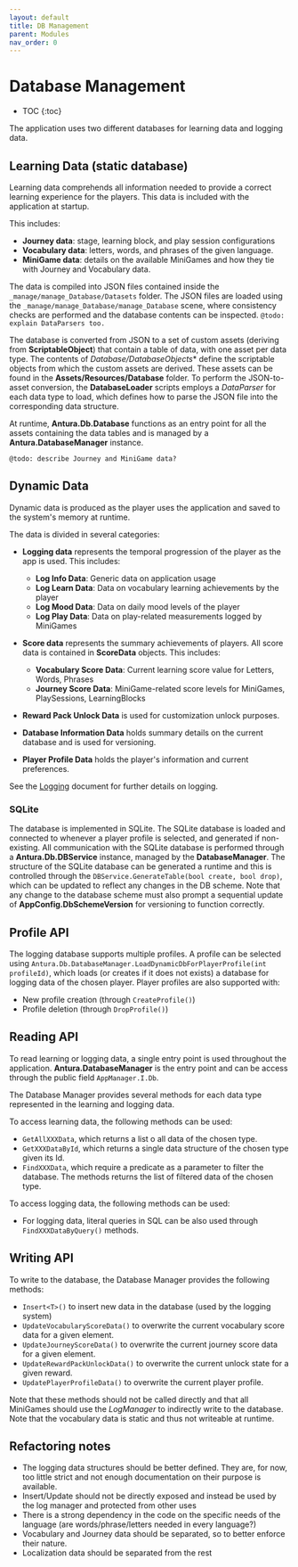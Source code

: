 ```yaml
---
layout: default
title: DB Management
parent: Modules
nav_order: 0
---
```

# Database Management

* TOC
{:toc}

The application uses two different databases for learning data and logging data.

## Learning Data (static database)

Learning data comprehends all information needed to provide a correct learning experience for the players.
This data is included with the application at startup.

This includes:

- **Journey data**: stage, learning block, and play session configurations
- **Vocabulary data**: letters, words, and phrases of the given language.
- **MiniGame data**: details on the available MiniGames and how they tie with Journey and Vocabulary data.

The data is compiled into JSON files contained inside the `_manage/manage_Database/Datasets` folder.
The JSON files are loaded using the `_manage/manage_Database/manage_Database` scene, where consistency checks are performed and the database contents can be inspected.
`@todo: explain DataParsers too.`

The database is converted from JSON to a set of custom assets (deriving from **ScriptableObject**) that contain a table of data, with one asset per data type. The contents of *Database/DatabaseObjects** define the scriptable objects from which the custom assets are derived.
These assets can be found in the **Assets/Resources/Database** folder.
To perform the JSON-to-asset conversion, the **DatabaseLoader** scripts employs a *DataParser* for each data type to load, which defines how to parse the JSON file into the corresponding data structure.

At runtime, **Antura.Db.Database** functions as an entry point for all the assets containing the data tables and is managed by a **Antura.DatabaseManager** instance.

`@todo: describe Journey and MiniGame data?`

## Dynamic Data

Dynamic data is produced as the player uses the application and saved to the system's memory at runtime.

The data is divided in several categories:

- **Logging data** represents the temporal progression of the player as the app is used. This includes:
  - **Log Info Data**: Generic data on application usage
  - **Log Learn Data**: Data on vocabulary learning achievements by the player
  - **Log Mood Data**: Data on daily mood levels of the player
  - **Log Play Data**: Data on play-related measurements logged by MiniGames

- **Score data** represents the summary achievements of players. All score data is contained in **ScoreData** objects. This includes:
  - **Vocabulary Score Data**: Current learning score value for Letters, Words, Phrases
  - **Journey Score Data**: MiniGame-related score levels for MiniGames, PlaySessions, LearningBlocks

- **Reward Pack Unlock Data** is used for customization unlock purposes.

- **Database Information Data** holds summary details on the current database and is used for versioning.

- **Player Profile Data** holds the player's information and current preferences.

See the [Logging](Logging.md) document for further details on logging.

### SQLite

The database is implemented in SQLite.
The SQLite database is loaded and connected to whenever a player profile is selected, and generated if non-existing.
All communication with the SQLite database is performed through a **Antura.Db.DBService** instance, managed by the **DatabaseManager**.
The structure of the SQLite database can be generated a runtime and this is controlled through the `DBService.GenerateTable(bool create, bool drop)`, which can be updated to reflect any changes in the DB scheme.
Note that any change to the database scheme must also prompt a sequential update of **AppConfig.DbSchemeVersion** for versioning to function correctly.

## Profile API

The logging database supports multiple profiles.
A profile can be selected using `Antura.Db.DatabaseManager.LoadDynamicDbForPlayerProfile(int profileId)`, which loads (or creates if it does not exists) a database for logging data of the chosen player.
Player profiles are also supported with:

- New profile creation (through `CreateProfile()`)
- Profile deletion (through `DropProfile()`)

## Reading API

To read learning or logging data, a single entry point is used throughout the application.
**Antura.DatabaseManager** is the entry point and can be access through the public field `AppManager.I.Db`.

The Database Manager provides several methods for each data type represented in the learning and logging data.

To access learning data, the following methods can be used:

- `GetAllXXXData`, which returns a list o all data of the chosen type.
- `GetXXXDataById`, which returns a single data structure of the chosen type given its Id.
- `FindXXXData`, which require a predicate as a parameter to filter the database. The methods returns the list of filtered data of the chosen type.

To access logging data, the following methods can be used:

- For logging data, literal queries in SQL can be also used through `FindXXXDataByQuery()` methods.


## Writing API

To write to the database, the Database Manager provides the following methods:

- `Insert<T>()` to insert new data in the database (used by the logging system)
- `UpdateVocabularyScoreData()` to overwrite the current vocabulary score data for a given element.
- `UpdateJourneyScoreData()` to overwrite the current journey score data for a given element.
- `UpdateRewardPackUnlockData()` to overwrite the current unlock state for a given reward.
- `UpdatePlayerProfileData()` to overwrite the current player profile.

Note that these methods should not be called directly and that all MiniGames should use the *LogManager* to indirectly write to the database.
Note that the vocabulary data is static and thus not writeable at runtime.

## Refactoring notes

- The logging data structures should be better defined. They are, for now, too little strict and not enough documentation on their purpose is available.
- Insert/Update should not be directly exposed and instead be used by the log manager and protected from other uses
- There is a strong dependency in the code on the specific needs of the language (are words/phrase/letters needed in every language?)
- Vocabulary and Journey data should be separated, so to better enforce their nature.
- Localization data should be separated from the rest
